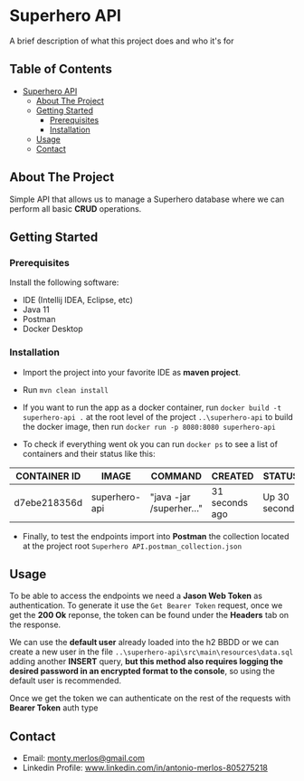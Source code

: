 # Superhero API

A brief description of what this project does and who it's for

## Table of Contents

- [Superhero API](#superhero-api)
    - [About The Project](#about-the-project)
    - [Getting Started](#getting-started)
        - [Prerequisites](#prerequisites)
        - [Installation](#installation)
    - [Usage](#usage)
    - [Contact](#contact)

## About The Project

Simple API that allows us to manage a Superhero database where we can perform all basic
**CRUD** operations.

## Getting Started

### Prerequisites

Install the following software:

- IDE (Intellij IDEA, Eclipse, etc)
- Java 11
- Postman
- Docker Desktop

### Installation

- Import the project into your favorite IDE as **maven project**.

- Run `mvn clean install`
- If you want to run the app as a docker container, run `docker build -t superhero-api .`
  at the root level of the project `..\superhero-api` to build the docker image, then run
  `docker run -p 8080:8080 superhero-api`
- To check if everything went ok you can run `docker ps` to see a list of containers and
  their status like this:

| CONTAINER ID   | IMAGE         | COMMAND                | CREATED          | STATUS         | PORTS                   | NAMES                   |
|----------------|---------------|------------------------|------------------|------------------|-------------------------|-------------------------|
| d7ebe218356d   | superhero-api | "java -jar /superher…" | 31 seconds ago   | Up 30 seconds   | 0.0.0.0:8080->8080/tcp | xenodochial_chatterjee   |

- Finally, to test the endpoints import into **Postman** the collection located at
  the project root `Superhero API.postman_collection.json`

## Usage

To be able to access the endpoints we need a **Jason Web Token** as authentication.
To generate it use the `Get Bearer Token` request, once we get the **200 Ok** reponse,
the token can be found under the **Headers** tab on the response.

We can use the **default user**
already loaded into the h2 BBDD or we can create a new user in the file
`..\superhero-api\src\main\resources\data.sql` adding another **INSERT** query,
**but this method also requires logging the desired password in an encrypted
format to the console**, so using the default user is recommended.

Once we get the token we can authenticate on the rest of the requests with
**Bearer Token** auth type

## Contact

- Email: monty.merlos@gmail.com
- Linkedin Profile: www.linkedin.com/in/antonio-merlos-805275218